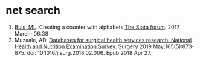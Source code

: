 # net search

1. [Buis, ML](http://www.maartenbuis.nl). Creating a counter with alphabets.[The Stata forum](https://www.statalist.org/forums/forum/general-stata-discussion/general/1380433-creating-a-counter-with-alphabets). 2017 March; 06:38  
2. Muzaale, AD. [Databases for surgical health services research: National Health and Nutrition Examination Survey](nhanes.muzaale.pdf). Surgery 2019 May;165(5):873-875.  doi: 10.1016/j.surg.2018.02.006. Epub 2018 Apr 27.
